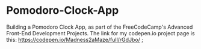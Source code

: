 # Pomodoro-Clock-App
Building a Pomodoro Clock App, as part of the FreeCodeCamp's Advanced Front-End Development Projects.
The link for my codepen.io project page is this: https://codepen.io/Madness2aMaze/full/rGdJbo/ ;
